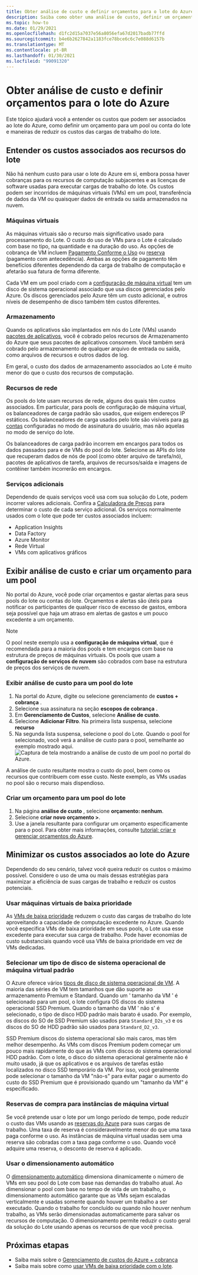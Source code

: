 ```yaml
---
title: Obter análise de custo e definir orçamentos para o lote do Azure
description: Saiba como obter uma análise de custo, definir um orçamento e reduzir os custos para os recursos de computação subjacentes e as licenças de software usadas para executar suas cargas de trabalho do lote.
ms.topic: how-to
ms.date: 01/29/2021
ms.openlocfilehash: d1fc2d15a7037e56a8056efa67d2017badb77ffd
ms.sourcegitcommit: b4e6b2627842a1183fce78bce6c6c7e088d6157b
ms.translationtype: MT
ms.contentlocale: pt-BR
ms.lasthandoff: 01/30/2021
ms.locfileid: "99091320"
---
```

# <a name="get-cost-analysis-and-set-budgets-for-azure-batch"></a>Obter análise de custo e definir orçamentos para o lote do Azure

Este tópico ajudará você a entender os custos que podem ser associados ao lote do Azure, como definir um orçamento para um pool ou conta do lote e maneiras de reduzir os custos das cargas de trabalho do lote.

## <a name="understand-costs-associated-with-batch-resources"></a>Entender os custos associados aos recursos do lote

Não há nenhum custo para usar o lote do Azure em si, embora possa haver cobranças para os recursos de computação subjacentes e as licenças de software usadas para executar cargas de trabalho do lote. Os custos podem ser incorridos de máquinas virtuais (VMs) em um pool, transferência de dados da VM ou quaisquer dados de entrada ou saída armazenados na nuvem.

### <a name="virtual-machines"></a>Máquinas virtuais

As máquinas virtuais são o recurso mais significativo usado para processamento do Lote. O custo do uso de VMs para o Lote é calculado com base no tipo, na quantidade e na duração do uso. As opções de cobrança de VM incluem [Pagamento Conforme o Uso](https://azure.microsoft.com/offers/ms-azr-0003p/) ou [reserva](../cost-management-billing/reservations/save-compute-costs-reservations.md) (pagamento com antecedência). Ambas as opções de pagamento têm benefícios diferentes dependendo da carga de trabalho de computação e afetarão sua fatura de forma diferente.

Cada VM em um pool criado com a [configuração de máquina virtual](nodes-and-pools.md#virtual-machine-configuration) tem um disco de sistema operacional associado que usa discos gerenciados pelo Azure. Os discos gerenciados pelo Azure têm um custo adicional, e outros níveis de desempenho de disco também têm custos diferentes.

### <a name="storage"></a>Armazenamento

Quando os aplicativos são implantados em nós do Lote (VMs) usando [pacotes de aplicativos](batch-application-packages.md), você é cobrado pelos recursos de Armazenamento do Azure que seus pacotes de aplicativos consomem. Você também será cobrado pelo armazenamento de qualquer arquivo de entrada ou saída, como arquivos de recursos e outros dados de log.

Em geral, o custo dos dados de armazenamento associados ao Lote é muito menor do que o custo dos recursos de computação.

### <a name="networking-resources"></a>Recursos de rede

Os pools do lote usam recursos de rede, alguns dos quais têm custos associados. Em particular, para pools de configuração de máquina virtual, os balanceadores de carga padrão são usados, que exigem endereços IP estáticos. Os balanceadores de carga usados pelo lote são visíveis para [as contas](accounts.md#batch-accounts) configuradas no modo de assinatura do usuário, mas não aquelas no modo de serviço do lote.

Os balanceadores de carga padrão incorrem em encargos para todos os dados passados para e de VMs do pool do lote. Selecione as APIs do lote que recuperam dados de nós de pool (como obter arquivo de tarefa/nó), pacotes de aplicativos de tarefa, arquivos de recursos/saída e imagens de contêiner também incorrerão em encargos.

### <a name="additional-services"></a>Serviços adicionais

Dependendo de quais serviços você usa com sua solução do Lote, podem incorrer valores adicionais. Confira a [Calculadora de Preços](https://azure.microsoft.com/pricing/calculator/) para determinar o custo de cada serviço adicional. Os serviços normalmente usados com o lote que pode ter custos associados incluem:

- Application Insights
- Data Factory
- Azure Monitor
- Rede Virtual
- VMs com aplicativos gráficos

## <a name="view-cost-analysis-and-create-a-budget-for-a-pool"></a>Exibir análise de custo e criar um orçamento para um pool

No portal do Azure, você pode criar orçamentos e gastar alertas para seus pools do lote ou contas do lote. Orçamentos e alertas são úteis para notificar os participantes de qualquer risco de excesso de gastos, embora seja possível que haja um atraso em alertas de gastos e um pouco excedente a um orçamento.

> [!NOTE]
> O pool neste exemplo usa a **configuração de máquina virtual**, que é recomendada para a maioria dos pools e tem encargos com base na estrutura de preços de máquinas virtuais. Os pools que usam a **configuração de serviços de nuvem** são cobrados com base na estrutura de preços dos serviços de nuvem.

### <a name="view-cost-analysis-for-a-batch-pool"></a>Exibir análise de custo para um pool do lote

1. Na portal do Azure, digite ou selecione gerenciamento de **custos + cobrança** .
1. Selecione sua assinatura na seção **escopos de cobrança** .
1. Em **Gerenciamento de Custos**, selecione **Análise de custo**.
1. Selecione **Adicionar Filtro**. Na primeira lista suspensa, selecione **recurso**
1. Na segunda lista suspensa, selecione o pool do Lote. Quando o pool for selecionado, você verá a análise de custo para o pool, semelhante ao exemplo mostrado aqui.
    ![Captura de tela mostrando a análise de custo de um pool no portal do Azure.](./media/batch-budget/pool-cost-analysis.png)

A análise de custo resultante mostra o custo do pool, bem como os recursos que contribuem com esse custo. Neste exemplo, as VMs usadas no pool são o recurso mais dispendioso.

### <a name="create-a-budget-for-a-batch-pool"></a>Criar um orçamento para um pool do lote

1. Na página **análise de custo** , selecione **orçamento: nenhum**.
1. Selecione **criar novo orçamento >**.
1. Use a janela resultante para configurar um orçamento especificamente para o pool. Para obter mais informações, consulte [tutorial: criar e gerenciar orçamentos do Azure](../cost-management-billing/costs/tutorial-acm-create-budgets.md).

## <a name="minimize-costs-associated-with-azure-batch"></a>Minimizar os custos associados ao lote do Azure

Dependendo do seu cenário, talvez você queira reduzir os custos o máximo possível. Considere o uso de uma ou mais dessas estratégias para maximizar a eficiência de suas cargas de trabalho e reduzir os custos potenciais.

### <a name="use-low-priority-virtual-machines"></a>Usar máquinas virtuais de baixa prioridade

As [VMs de baixa prioridade](batch-low-pri-vms.md) reduzem o custo das cargas de trabalho do lote aproveitando a capacidade de computação excedente no Azure. Quando você especifica VMs de baixa prioridade em seus pools, o Lote usa esse excedente para executar sua carga de trabalho. Pode haver economias de custo substanciais quando você usa VMs de baixa prioridade em vez de VMs dedicadas.

### <a name="select-a-standard-virtual-machine-os-disk-type"></a>Selecionar um tipo de disco de sistema operacional de máquina virtual padrão

O Azure oferece vários [tipos de disco de sistema operacional de VM](../virtual-machines/disks-types.md). A maioria das séries de VM tem tamanhos que dão suporte ao armazenamento Premium e Standard. Quando um ' tamanho da VM ' é selecionado para um pool, o lote configura OS discos do sistema operacional SSD Premium. Quando o tamanho da VM ' não s' é selecionado, o tipo de disco HDD padrão mais barato é usado. Por exemplo, os discos do SO de SSD Premium são usados para `Standard_D2s_v3` e os discos do SO de HDD padrão são usados para `Standard_D2_v3`.

SSD Premium discos do sistema operacional são mais caros, mas têm melhor desempenho. As VMs com discos Premium podem começar um pouco mais rapidamente do que as VMs com discos do sistema operacional HDD padrão. Com o lote, o disco do sistema operacional geralmente não é muito usado, já que os aplicativos e os arquivos de tarefas estão localizados no disco SSD temporário da VM. Por isso, você geralmente pode selecionar o tamanho da VM "não-s" para evitar pagar o aumento do custo do SSD Premium que é provisionado quando um "tamanho da VM" é especificado.

### <a name="purchase-reservations-for-virtual-machine-instances"></a>Reservas de compra para instâncias de máquina virtual

Se você pretende usar o lote por um longo período de tempo, pode reduzir o custo das VMs usando as [reservas do Azure](../cost-management-billing/reservations/save-compute-costs-reservations.md) para suas cargas de trabalho. Uma taxa de reserva é consideravelmente menor do que uma taxa paga conforme o uso. As instâncias de máquina virtual usadas sem uma reserva são cobradas com a taxa paga conforme o uso. Quando você adquire uma reserva, o desconto de reserva é aplicado.

### <a name="use-automatic-scaling"></a>Usar o dimensionamento automático

O [dimensionamento automático](batch-automatic-scaling.md) dimensiona dinamicamente o número de VMs em seu pool do Lote com base nas demandas do trabalho atual. Ao dimensionar o pool com base no tempo de vida de um trabalho, o dimensionamento automático garante que as VMs sejam escaladas verticalmente e usadas somente quando houver um trabalho a ser executado. Quando o trabalho for concluído ou quando não houver nenhum trabalho, as VMs serão dimensionadas automaticamente para salvar os recursos de computação. O dimensionamento permite reduzir o custo geral da solução do Lote usando apenas os recursos de que você precisa.

## <a name="next-steps"></a>Próximas etapas

- Saiba mais sobre o [Gerenciamento de custos do Azure + cobrança](../cost-management-billing/cost-management-billing-overview.md)
- Saiba mais sobre como [usar VMs de baixa prioridade com o lote](batch-low-pri-vms.md).
